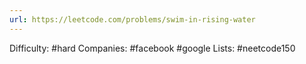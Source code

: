 ```yaml
---
url: https://leetcode.com/problems/swim-in-rising-water
---
```


Difficulty: #hard
Companies: #facebook #google
Lists: #neetcode150